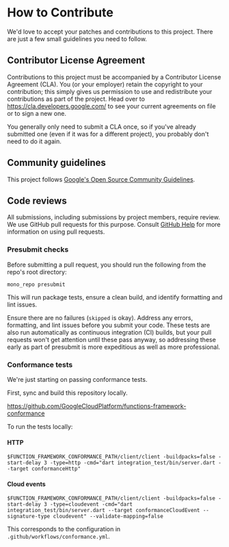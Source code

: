 # How to Contribute

We'd love to accept your patches and contributions to this project. There are
just a few small guidelines you need to follow.

## Contributor License Agreement

Contributions to this project must be accompanied by a Contributor License
Agreement (CLA). You (or your employer) retain the copyright to your
contribution; this simply gives us permission to use and redistribute your
contributions as part of the project. Head over to
<https://cla.developers.google.com/> to see your current agreements on file or
to sign a new one.

You generally only need to submit a CLA once, so if you've already submitted one
(even if it was for a different project), you probably don't need to do it
again.

## Community guidelines

This project follows
[Google's Open Source Community Guidelines](https://opensource.google/conduct/).

## Code reviews

All submissions, including submissions by project members, require review. We
use GitHub pull requests for this purpose. Consult
[GitHub Help](https://docs.github.com/en/pull-requests/collaborating-with-pull-requests/proposing-changes-to-your-work-with-pull-requests/about-pull-requests)
for more information on using pull requests.

### Presubmit checks

Before submitting a pull request, you should run the following from the repo's
root directory:

```shell
mono_repo presubmit
```

This will run package tests, ensure a clean build, and identify formatting and
lint issues.

Ensure there are no failures (`skipped` is okay). Address any errors,
formatting, and lint issues before you submit your code. These tests are also
run automatically as continuous integration (CI) builds, but your pull requests
won't get attention until these pass anyway, so addressing these early as part
of presubmit is more expeditious as well as more professional.

### Conformance tests

We're just starting on passing conformance tests.

First, sync and build this repository locally.

<https://github.com/GoogleCloudPlatform/functions-framework-conformance>

To run the tests locally:

#### HTTP

```shell
$FUNCTION_FRAMEWORK_CONFORMANCE_PATH/client/client -buildpacks=false -start-delay 3 -type=http -cmd="dart integration_test/bin/server.dart --target conformanceHttp"
```

#### Cloud events

```shell
$FUNCTION_FRAMEWORK_CONFORMANCE_PATH/client/client -buildpacks=false -start-delay 3 -type=cloudevent -cmd="dart integration_test/bin/server.dart --target conformanceCloudEvent --signature-type cloudevent" --validate-mapping=false
```

This corresponds to the configuration in `.github/workflows/conformance.yml`.
